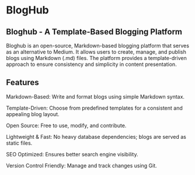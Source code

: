 # BlogHub

## Bloghub - A Template-Based Blogging Platform

Bloghub is an open-source, Markdown-based blogging platform that serves as an alternative to Medium. It allows users to create, manage, and publish blogs using Markdown (.md) files. The platform provides a template-driven approach to ensure consistency and simplicity in content presentation.

## Features

Markdown-Based: Write and format blogs using simple Markdown syntax.

Template-Driven: Choose from predefined templates for a consistent and appealing blog layout.

Open Source: Free to use, modify, and contribute.

Lightweight & Fast: No heavy database dependencies; blogs are served as static files.

SEO Optimized: Ensures better search engine visibility.

Version Control Friendly: Manage and track changes using Git.
